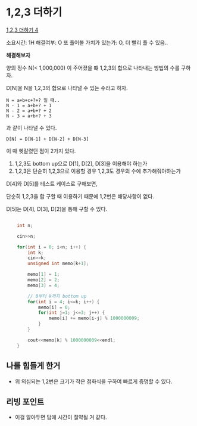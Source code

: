 # 1,2,3 더하기

[1,2,3 더하기 4](https://www.acmicpc.net/problem/15988)

소요시간: 1H
해결여부: O
또 풀어볼 가치가 있는가: O, 더 빨리 풀 수 있음..

**해결해보자**

양의 정수 N(< 1,000,000) 이 주어졌을 떄 1,2,3의 합으로 나타내는 방법의 수를 구하자.

D[N]을 N을 1,2,3의 합으로 나타낼 수 있는 수라고 하자.

```
N = a+b+c+?+? 일 때..
N - 1 = a+b+? + 1
N - 2 = a+b+? + 2
N - 3 = a+b+? + 3
```

과 같이 나타낼 수 있다.

```
D[N] = D[N-1] + D[N-2] + D[N-3]
```

이 때 헷갈렸던 점이 2가지 있다.

1. 1,2,3도 bottom up으로 D[1], D[2], D[3]을 이용해야 하는가
2. 1,2,3은 단순히 1,2,3으로 이용할 경우 1,2,3도 경우의 수에 추가해줘야하는가

D[4]와 D[5]를 테스트 케이스로 구해보면,

단순히 1,2,3을 합 구할 때 이용하기 때문에 1,2번은 해당사항이 없다.

D[5]는 D[4], D[3], D[2]을 통해 구할 수 있다.

```C

    int n;

    cin>>n;

    for(int i = 0; i<n; i++) {
        int k;
        cin>>k;
        unsigned int memo[k+1];

        memo[1] = 1;
        memo[2] = 2;
        memo[3] = 4;

        // 0부터 k까지 bottom up
        for(int i = 4; i<=k; i++) {
            memo[i] = 0;
            for(int j=1; j<=3; j++) {
                memo[i] += memo[i-j] % 1000000009;
            }
        }

        cout<<memo[k] % 1000000009<<endl;
    }
```

## 나를 힘들게 한거

- 위 의심되는 1,2번은 크기가 작은 점화식을 구하여 빠르게 증명할 수 있다.

## 리빙 포인트

- 이걸 알아두면 담에 시간이 절약될 거 같다.
